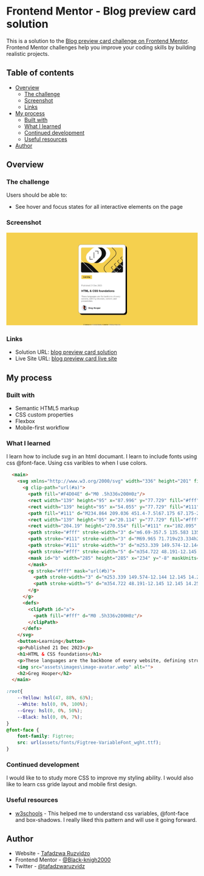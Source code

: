 # Frontend Mentor - Blog preview card solution

This is a solution to the [Blog preview card challenge on Frontend Mentor](https://www.frontendmentor.io/challenges/blog-preview-card-ckPaj01IcS). Frontend Mentor challenges help you improve your coding skills by building realistic projects. 

## Table of contents

- [Overview](#overview)
  - [The challenge](#the-challenge)
  - [Screenshot](#screenshot)
  - [Links](#links)
- [My process](#my-process)
  - [Built with](#built-with)
  - [What I learned](#what-i-learned)
  - [Continued development](#continued-development)
  - [Useful resources](#useful-resources)
- [Author](#author)


## Overview

### The challenge

Users should be able to:

- See hover and focus states for all interactive elements on the page

### Screenshot

![](/assets/images/Web%20capture_16-7-2024_142937_.jpeg)


### Links

- Solution URL: [blog preview card solution](https://github.com/Black-Knigh2000/blog-preview-card-main.git)
- Live Site URL: [blog preview card live site](https://black-knigh2000.github.io/blog-preview-card-main/)

## My process

### Built with

- Semantic HTML5 markup
- CSS custom properties
- Flexbox
- Mobile-first workflow

### What I learned

I learn how to include svg in an html documant.
I learn to include fonts using css @font-face.
Using css varibles to when I use colors.

```html
  <main>
    <svg xmlns="http://www.w3.org/2000/svg" width="336" height="201" fill="none" viewBox="0 0 336 201">
      <g clip-path="url(#a)">
        <path fill="#F4D04E" d="M0 .5h336v200H0z"/>
        <rect width="139" height="95" x="87.996" y="77.729" fill="#fff" rx="47.5" transform="rotate(-45 87.996 77.729)"/>
        <rect width="139" height="95" x="54.055" y="77.729" fill="#111" rx="47.5" transform="rotate(-45 54.055 77.729)"/>
        <path fill="#111" d="M234.864 209.036 451.4-7.5l67.175 67.175-216.536 216.536z"/>
        <rect width="139" height="95" x="20.114" y="77.729" fill="#fff" rx="47.5" transform="rotate(-45 20.114 77.729)"/>
        <rect width="204.19" height="270.554" fill="#111" rx="102.095" transform="scale(-1 1) rotate(45 -103.887 14.564)"/>
        <path stroke="#fff" stroke-width="3" d="m6.69-357.5 135.583 135.727c12.481 12.494 12.481 32.737 0 45.231L-45.544 11.475c-12.481 12.494-12.481 32.737 0 45.23L107.088 209.5"/>
        <path stroke="#111" stroke-width="3" d="M69.965 71.719v23.334h23.334M136.079 52.273V28.94h-23.334M102.845 38.838v46.67M210.364-37.5l60.873 60.873c12.497 12.496 12.497 32.758 0 45.254l-77.745 77.746c-12.497 12.496-12.497 32.758 0 45.254l69.872 69.873"/>
        <path stroke="#111" stroke-width="3" d="m253.339 149.574-12.144 12.145 14.256 14.257v12.672h12.673l13.729 13.729 12.145-12.145M278.685 124.228l-12.145 12.145 14.257 14.257v12.673h12.673l13.729 13.729 12.145-12.145M304.031 98.883l-12.145 12.144 14.257 14.257v12.673h12.673l13.729 13.729 12.144-12.145M329.376 73.537l-12.145 12.145 14.257 14.257v12.672h12.673l13.729 13.729 12.145-12.144"/>
        <path stroke="#fff" stroke-width="5" d="m354.722 48.191-12.145 12.145 14.257 14.257v12.673h12.673l13.729 13.729 12.145-12.145"/>
        <mask id="b" width="285" height="285" x="234" y="-8" maskUnits="userSpaceOnUse" style="mask-type:alpha"><path fill="#111" d="M234.864 209.036 451.4-7.5l67.175 67.175-216.536 216.536z"/>
        </mask>
        <g stroke="#fff" mask="url(#b)">
          <path stroke-width="3" d="m253.339 149.574-12.144 12.145 14.256 14.257v12.672h12.673l13.729 13.729 12.145-12.145M278.685 124.228l-12.145 12.145 14.257 14.257v12.673h12.673l13.729 13.729 12.145-12.145M304.031 98.883l-12.145 12.144 14.257 14.257v12.673h12.673l13.729 13.729 12.144-12.145M329.376 73.537l-12.145 12.145 14.257 14.257v12.672h12.673l13.729 13.729 12.145-12.145"/>
          <path stroke-width="5" d="m354.722 48.191-12.145 12.145 14.257 14.257v12.673h12.673l13.729 13.729 12.145-12.145"/>
        </g>
      </g>
      <defs>
        <clipPath id="a">
          <path fill="#fff" d="M0 .5h336v200H0z"/>
        </clipPath>
      </defs>
    </svg>
    <button>Learning</button>
    <p>Published 21 Dec 2023</p>
    <h1>HTML & CSS foundations</h1>
    <p>These languages are the backbone of every website, defining structure, content, and presentation.</p>
    <img src="assets\images\image-avatar.webp" alt="">
    <h2>Greg Hooper</h2>
  </main>
```
```css
:root{
    --Yellow: hsl(47, 88%, 63%);
    --White: hsl(0, 0%, 100%);
    --Grey: hsl(0, 0%, 50%);
    --Black: hsl(0, 0%, 7%);
}
@font-face {
    font-family: Figtree;
    src: url(assets/fonts/Figtree-VariableFont_wght.ttf);
}
```

### Continued development

I would like to to study more CSS to improve my styling ability. I would also like to learn css gride layout and mobile first design.

### Useful resources

- [w3schools](https://www.w3schools.com) - This helped me to understand css variables, @font-face and box-shadows. I really liked this pattern and will use it going forward.

## Author

- Website - [Tafadzwa Ruzvidzo](https://www.your-site.com)
- Frontend Mentor - [@Black-knigh2000](https://www.frontendmentor.io/profile/yourusername)
- Twitter - [@tafadzwaruzvidz](https://www.twitter.com/yourusername)

